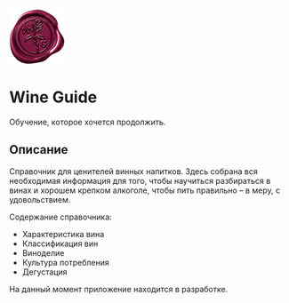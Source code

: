 ![alt text](Screenshots/logo.png) 
# Wine Guide

Обучение, которое хочется продолжить.

## Описание

Справочник для ценителей винных напитков. Здесь собрана вся необходимая информация для того, чтобы научиться разбираться в винах и хорошем крепком алкоголе, чтобы пить правильно – в меру, с удовольствием. 

Содержание справочника:
- Характеристика вина
- Классификация вин
- Виноделие
- Культура потребления 
- Дегустация 

На данный момент приложение находится в разработке.

